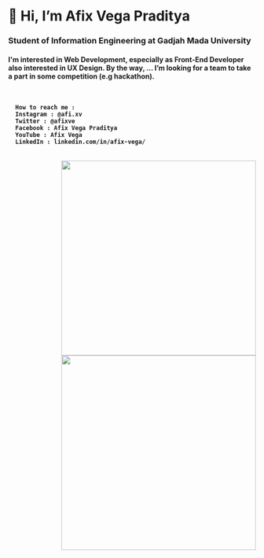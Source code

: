 <h1>👋 Hi, I’m Afix Vega Praditya 
<h3>Student of Information Engineering at Gadjah Mada University
    
<h4>I'm interested in Web Development, especially as Front-End Developer also interested in UX Design. By the way, ... I’m looking for a team to take a part in some competition (e.g hackathon). <br /> <br /> <br />

      How to reach me :
      Instagram : @afi.xv
      Twitter : @afixve
      Facebook : Afix Vega Praditya
      YouTube : Afix Vega
      LinkedIn : linkedin.com/in/afix-vega/ 
      
<br /> 
 
<img align="right" width="396px" src="https://github-readme-stats.vercel.app/api/top-langs/?username=afixv&theme=material-palenight&layout=compact" />
<img align="right" width="396px" src="https://github-readme-stats.vercel.app/api?username=afixv&show_icons=true&theme=material-palenight" />

<!---
afixv/afixv is a ✨ special ✨ repository because its `README.md` (this file) appears on your GitHub profile.
You can click the Preview link to take a look at your changes.
--->
